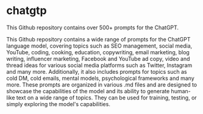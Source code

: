 # chatgtp
This Github repository contains over 500+ prompts for the ChatGPT.

This Github repository contains a wide range of prompts for the ChatGPT language model, covering topics such as SEO management, social media, YouTube, coding, cooking, education, copywriting, email marketing, blog writing, influencer marketing, Facebook and YouTube ad copy, video and thread ideas for various social media platforms such as Twitter, Instagram and many more. Additionally, it also includes prompts for topics such as cold DM, cold emails, mental models, psychological frameworks and many more. These prompts are organized in various .md files and are designed to showcase the capabilities of the model and its ability to generate human-like text on a wide range of topics. They can be used for training, testing, or simply exploring the model's capabilities.

